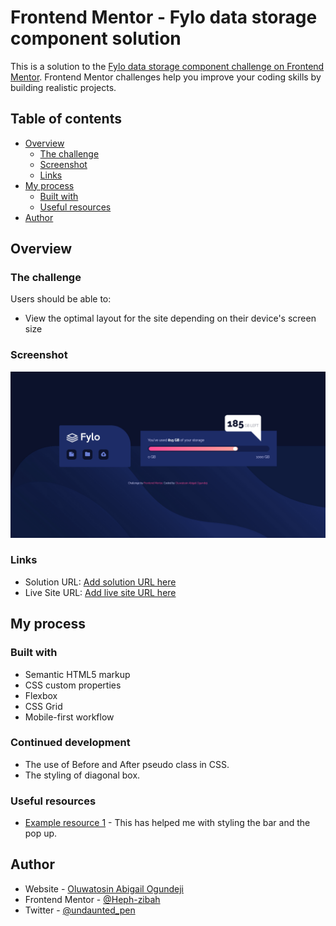 # Frontend Mentor - Fylo data storage component solution

This is a solution to the [Fylo data storage component challenge on Frontend Mentor](https://www.frontendmentor.io/challenges/fylo-data-storage-component-1dZPRbV5n). Frontend Mentor challenges help you improve your coding skills by building realistic projects. 

## Table of contents

- [Overview](#overview)
  - [The challenge](#the-challenge)
  - [Screenshot](#screenshot)
  - [Links](#links)
- [My process](#my-process)
  - [Built with](#built-with)
  - [Useful resources](#useful-resources)
- [Author](#author)

## Overview

### The challenge

Users should be able to:

- View the optimal layout for the site depending on their device's screen size

### Screenshot

![](/design/desktop.png)

### Links

- Solution URL: [Add solution URL here](https://your-solution-url.com)
- Live Site URL: [Add live site URL here](https://your-live-site-url.com)

## My process

### Built with

- Semantic HTML5 markup
- CSS custom properties
- Flexbox
- CSS Grid
- Mobile-first workflow

### Continued development

- The use of Before and After pseudo class in CSS.
- The styling of diagonal box.

### Useful resources

- [Example resource 1](https://github.com/osoriodev/fylo-component/blob/main/css/style.css) - This has helped me with styling the bar and the pop up.
## Author

- Website - [Oluwatosin Abigail Ogundeji](https://medium.com/@oluwatosinhephzibah)
- Frontend Mentor - [@Heph-zibah](https://www.frontendmentor.io/profile/Heph-zibah)
- Twitter - [@undaunted_pen](https://www.twitter.com/undaunted_pen)
